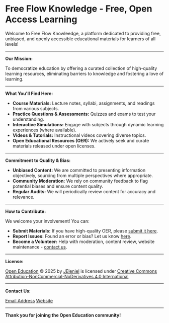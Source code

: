 # Free Flow Knowledge - Free, Open Access Learning

Welcome to Free Flow Knowleedge, a platform dedicated to providing free, unbiased, and openly accessible educational materials for learners of all levels!

---

**Our Mission:**

To democratize education by offering a curated collection of high-quality learning resources, eliminating barriers to knowledge and fostering a love of learning.

---

**What You'll Find Here:**

* **Course Materials:**  Lecture notes, syllabi, assignments, and readings from various subjects.
* **Practice Questions & Assessments:** Quizzes and exams to test your understanding.
* **Interactive Simulations:** Engage with subjects through dynamic learning experiences (where available).
* **Videos & Tutorials:**  Instructional videos covering diverse topics.
* **Open Educational Resources (OER):**  We actively seek and curate materials released under open licenses.

---

**Commitment to Quality & Bias:**

* **Unbiased Content:** We are committed to presenting information objectively, sourcing from multiple perspectives where appropriate.
* **Community Moderation:**  We rely on community feedback to flag potential biases and ensure content quality.
* **Regular Audits:** We will periodically review content for accuracy and relevance.

---

**How to Contribute:**

We welcome your involvement!  You can:

* **Submit Materials:**  If you have high-quality OER, please [submit it here](link_to_submission_form).
* **Report Issues:**  Found an error or bias? Let us know [here](link_to_reporting_form).
* **Become a Volunteer:**  Help with moderation, content review, website maintenance - [contact us](link_to_contact_form).

---

**License:**

<a href="https://creativecommons.org">Open Education</a> © 2025 by <a href="https://github.com/JEleniel">JEleniel</a> is licensed under <a href="https://creativecommons.org/licenses/by-nc-nd/4.0/">Creative Commons Attribution-NonCommercial-NoDerivatives 4.0 International</a><img src="https://mirrors.creativecommons.org/presskit/icons/cc.svg" style="max-width: 1em;max-height:1em;margin-left: .2em;" alt=""><img src="https://mirrors.creativecommons.org/presskit/icons/by.svg" style="max-width: 1em;max-height:1em;margin-left: .2em;" alt="" alt=""><img src="https://mirrors.creativecommons.org/presskit/icons/nc.svg" style="max-width: 1em;max-height:1em;margin-left: .2em;" alt=""><img src="https://mirrors.creativecommons.org/presskit/icons/nd.svg" style="max-width: 1em;max-height:1em;margin-left: .2em;" alt="">

---

**Contact Us:**

[Email Address](email_address)
[Website](website_url)

---

**Thank you for joining the Open Education community!**
